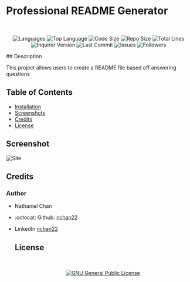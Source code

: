 
  
  # Professional README Generator
  </br>
  <p align="center">
    <img src="https://img.shields.io/github/languages/count/nchan22/professional-readme-generator?style=for-the-badge" alt="Languages" />
    <img src="https://img.shields.io/github/languages/top/nchan22/professional-readme-generator?style=for-the-badge" alt="Top Language" />
    <img src="https://img.shields.io/github/languages/code-size/nchan22/professional-readme-generator?style=for-the-badge" alt="Code Size" />
    <img src="https://img.shields.io/github/repo-size/nchan22/professional-readme-generator?style=for-the-badge" alt="Repo Size" />   
    <img src="https://img.shields.io/tokei/lines/github/nchan22/professional-readme-generator?style=for-the-badge" alt="Total Lines" />
    <img src="https://img.shields.io/github/package-json/dependency-version/nchan22/professional-readme-generator/inquirer?style=for-the-badge" alt="Inquirer Version" />
    <img src="https://img.shields.io/github/last-commit/nchan22/professional-readme-generator?style=for-the-badge" alt="Last Commit" />  
    <img src="https://img.shields.io/github/issues/nchan22/professional-readme-generator?style=for-the-badge" alt="Issues" />  
    <img src="https://img.shields.io/github/followers/nchan22?style=social" alt="Followers" />  
  </p>
  ## Description 
  
  This project allows users to create a README file based off answering questions
  
  ## Table of Contents
    
  * [Installation](#installation)
  * [Screenshots](#screenshots)
  * [Credits](#credits)
  * [License](#license)
  
  
  
  
  ## Screenshot
  ![Site](assets/images/Walkthrough)
    
  
  ## Credits
  
  ### Author
  - Nathaniel Chan
  - :octocat: Github: [nchan22](https://www.github.com/nchan22)
  - LinkedIn [nchan22](https://www.linkedin.com/in/nchan22/)


    ## License
    </br>
    <p align="center">
        <a href='https://www.gnu.org/licenses/gpl-3.0'><img src='https://img.shields.io/badge/License-GPLv3-blue?style=for-the-badge'  alt='GNU General Public License' /></a>
    </p>
    
  
